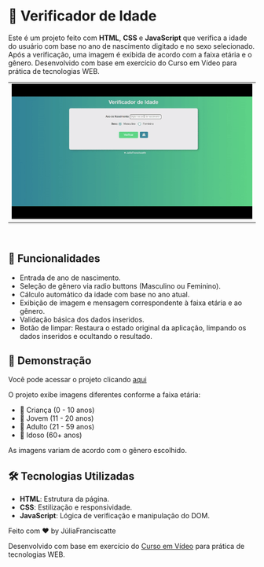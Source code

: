 # 🧓 Verificador de Idade

Este é um projeto feito com **HTML**, **CSS** e **JavaScript** que verifica a idade do usuário com base no ano de nascimento digitado e no sexo selecionado. Após a verificação, uma imagem é exibida de acordo com a faixa etária e o gênero. Desenvolvido com base em exercício do Curso em Vídeo para prática de tecnologias WEB.

<table>
   <tr>
    <td align="center"><img src="gif/verificador.gif"> </td>
   </tr>
 </table>
 <br>

## 🚀 Funcionalidades

- Entrada de ano de nascimento.
- Seleção de gênero via radio buttons (Masculino ou Feminino).
- Cálculo automático da idade com base no ano atual.
- Exibição de imagem e mensagem correspondente à faixa etária e ao gênero.
- Validação básica dos dados inseridos.
- Botão de limpar: Restaura o estado original da aplicação, limpando os dados inseridos e ocultando o resultado.

## 📸 Demonstração

Você pode acessar o projeto clicando <a href="https://verifica-idade.netlify.app](https://jufranciscatte.github.io/verificador-idade/" target="_blank">aqui</a>

O projeto exibe imagens diferentes conforme a faixa etária:

- 👶 Criança (0 - 10 anos)
- 🧑 Jovem (11 - 20 anos)
- 🧔 Adulto (21 - 59 anos)
- 👴 Idoso (60+ anos)

As imagens variam de acordo com o gênero escolhido.

## 🛠️ Tecnologias Utilizadas

- **HTML**: Estrutura da página.
- **CSS**: Estilização e responsividade.
- **JavaScript**: Lógica de verificação e manipulação do DOM.

Feito com ♥ by JúliaFranciscatte

Desenvolvido com base em exercício do [Curso em Vídeo](https://cursoemvideo.com) para prática de tecnologias WEB.

